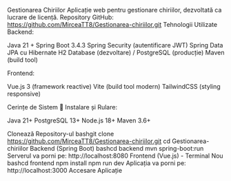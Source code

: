 Gestionarea Chiriilor
Aplicație web pentru gestionare chiriilor, dezvoltată ca lucrare de licență.
Repository
GitHub: https://github.com/MirceaTT8/Gestionarea-chiriilor.git
Tehnologii Utilizate
Backend:

Java 21 + Spring Boot 3.4.3
Spring Security (autentificare JWT)
Spring Data JPA cu Hibernate
H2 Database (dezvoltare) / PostgreSQL (producție)
Maven (build tool)

Frontend:

Vue.js 3 (framework reactive)
Vite (build tool modern)
TailwindCSS (styling responsive)

Cerințe de Sistem
🚀 Instalare și Rulare:

Java 21+
PostgreSQL 13+
Node.js 18+
Maven 3.6+

Clonează Repository-ul
bashgit clone https://github.com/MirceaTT8/Gestionarea-chiriilor.git
cd Gestionarea-chiriilor
Backend (Spring Boot)
bashcd backend
mvn spring-boot:run
Serverul va porni pe: http://localhost:8080
Frontend (Vue.js) - Terminal Nou
bashcd frontend
npm install
npm run dev
Aplicația va porni pe: http://localhost:3000
Accesare Aplicație
